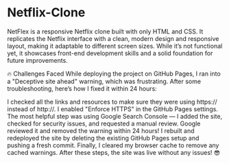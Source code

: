 # Netflix-Clone
NetFlex is a responsive Netflix clone built with only HTML and CSS. It replicates the Netflix interface with a clean, modern design and responsive layout, making it adaptable to different screen sizes. While it’s not functional yet, it showcases front-end development skills and a solid foundation for future improvements.

🔥 Challenges Faced
While deploying the project on GitHub Pages, I ran into a "Deceptive site ahead" warning, which was frustrating. After some troubleshooting, here’s how I fixed it within 24 hours:

I checked all the links and resources to make sure they were using https:// instead of http://.
I enabled "Enforce HTTPS" in the GitHub Pages settings.
The most helpful step was using Google Search Console — I added the site, checked for security issues, and requested a manual review. Google reviewed it and removed the warning within 24 hours!
I rebuilt and redeployed the site by deleting the existing GitHub Pages setup and pushing a fresh commit.
Finally, I cleared my browser cache to remove any cached warnings.
After these steps, the site was live without any issues! 😎
